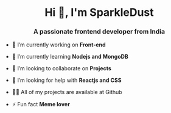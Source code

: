 <h1 align="center">Hi 👋, I'm SparkleDust</h1>
<h3 align="center">A passionate frontend developer from India</h3>

- 🔭 I’m currently working on **Front-end**

- 🌱 I’m currently learning **Nodejs and MongoDB**

- 👯 I’m looking to collaborate on **Projects**

- 🤝 I’m looking for help with **Reactjs and CSS**

- 👨‍💻 All of my projects are available at Github

- ⚡ Fun fact **Meme lover**



